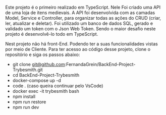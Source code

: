 Este projeto é o primeiro realizado em TypeScript. Nele Foi criado uma API de uma loja de itens medievais. A API foi desenvolvida com as camadas Model, Service e Controller, para organizar todas
as ações do CRUD (criar, ler, atualizar e deletar). Foi utilizado um banco de dados SQL, gerado e validado um token com o Json Web Token. Sendo o maior desafio neste projeto é desenvolvê-lo todo em TypeScript.


Nest projeto não há front-End. Podendo ter a suas funcionalidades vistas por meio de Cliente.
Para ter acesso ao código desse projeto, clone o repositório e siga os passos abaixo: 
 - git clone git@github.com:FernandaGrein/BackEnd-Project-Trybesmith.git
 - cd BackEnd-Project-Trybesmith
 - docker-compose up -d
 - code . (caso queira continuar pelo VsCode)
 - docker exec -it trybesmith bash
 - npm install
 - npm run restore
 - npm run dev
